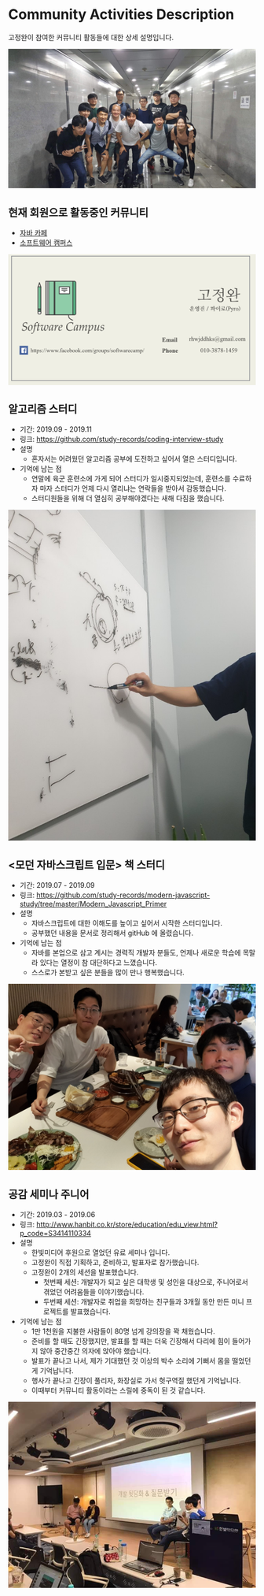 # Community Activities Description

고정완이 참여한 커뮤니티 활동들에 대한 상세 설명입니다.

![java_cafe](./img/java_cafe.jpeg)

## 현재 회원으로 활동중인 커뮤니티

- [자바 카페](http://tech.javacafe.io/about/)
- [소프트웨어 캠퍼스](https://www.facebook.com/softwarecamp/)

![softwarecampus](./img/softwarecampus.png)

## 알고리즘 스터디

- 기간: 2019.09 - 2019.11
- 링크: https://github.com/study-records/coding-interview-study
- 설명
  - 혼자서는 어려웠던 알고리즘 공부에 도전하고 싶어서 열은 스터디입니다.
- 기억에 남는 점
  - 연말에 육군 훈련소에 가게 되어 스터디가 일시중지되었는데, 훈련소를 수료하자 마자 스터디가 언제 다시 열리냐는 연락들을 받아서 감동했습니다.
  - 스터디원들을 위해 더 열심히 공부해야겠다는 새해 다짐을 했습니다.

![algorithm](./img/algorithm.jpeg)

## <모던 자바스크립트 입문> 책 스터디

- 기간: 2019.07 - 2019.09
- 링크: https://github.com/study-records/modern-javascript-study/tree/master/Modern_Javascript_Primer
- 설명
  - 자바스크립트에 대한 이해도를 높이고 싶어서 시작한 스터디입니다.
  - 공부했던 내용을 문서로 정리해서 gitHub 에 올렸습니다.
- 기억에 남는 점
  - 자바를 본업으로 삼고 계시는 경력직 개발자 분들도, 언제나 새로운 학습에 목말라 있다는 열정이 참 대단하다고 느꼈습니다.
  - 스스로가 본받고 싶은 분들을 많이 만나 행복했습니다.

![javascript_study](./img/javascript_study.jpeg)

## 공감 세미나 주니어

- 기간: 2019.03 - 2019.06
- 링크: http://www.hanbit.co.kr/store/education/edu_view.html?p_code=S3414110334
- 설명
  - 한빛미디어 후원으로 열었던 유료 세미나 입니다.
  - 고정완이 직접 기획하고, 준비하고, 발표자로 참가했습니다.
  - 고정완이 2개의 세션을 발표했습니다.
    - 첫번째 세션: 개발자가 되고 싶은 대학생 및 성인을 대상으로, 주니어로서 겪었던 어려움들을 이야기했습니다.
    - 두번째 세션: 개발자로 취업을 희망하는 친구들과 3개월 동안 만든 미니 프로젝트를 발표했습니다.
- 기억에 남는 점
  - 1만 1천원을 지불한 사람들이 80명 넘게 강의장을 꽉 채웠습니다.
  - 준비를 할 때도 긴장했지만, 발표를 할 때는 더욱 긴장해서 다리에 힘이 들어가지 않아 중간중간 의자에 앉아야 했습니다.
  - 발표가 끝나고 나서, 제가 기대했던 것 이상의 박수 소리에 기뻐서 몸을 떨었던게 기억납니다.
  - 행사가 끝나고 긴장이 풀리자, 화장실로 가서 헛구역질 했던게 기억납니다.
  - 이때부터 커뮤니티 활동이라는 스릴에 중독이 된 것 같습니다.

![gonggam](./img/gonggam.jpeg)
